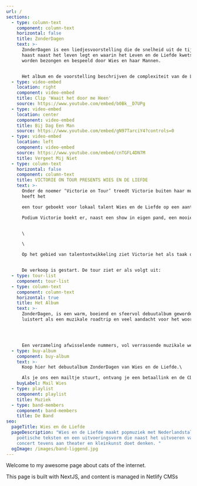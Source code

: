 ```yaml
---
url: /
sections:
  - type: column-text
    component: column-text
    horizontal: false
    title: ZonderDagen
    text: >-
      ZonderDagen is een liedjesvoorstelling die de snelheid uit de tijd haalt,
      haast naast het leven legt en waarin het Leven en de Liefde kwetsbaar
      worden bezongen en bespeeld door Wies en haar Mannen.


      Het album en de voorstelling beschrijven de complexiteit van de Liefde door de ogen van een levenslustige dertiger in een wereld waarbij haar eigen ontdekkingstocht soms taboedoorbrekend blijkt.
  - type: video-embed
    location: right
    component: video-embed
    title: Clip 'Waait het door me Heen'
    source: https://www.youtube.com/embed/b0Bk__D7UPg
  - type: video-embed
    location: center
    component: video-embed
    title: Bij Dag Een Man
    source: https://www.youtube.com/embed/gN97TarciY4?controls=0
  - type: video-embed
    location: left
    component: video-embed
    source: https://www.youtube.com/embed/cnTGFL4DN7M
    title: Vergeet Mij Niet
  - type: column-text
    horizontal: false
    component: column-text
    title: VICTORIE ON TOUR PRESENTS WIES EN DE LIEFDE
    text: >-
      Onder de noemer ‘Victorie on Tour’ treedt Victorie buiten haar muren en
      heeft het

      een tour geboekt voor lokaal talent Wies en de Liefde op een aantal bijzondere plekken in Noord-Holland. Wies en de Liefde is een graag geziene gast in Victorie. Door corona werd de release van het debuutalbum ‘ZonderDagen’ en de releaseshow in Victorie destijds geannuleerd, maar de plaat komt er nu dan toch.\

      Podium Victorie boekt er, naast een show in eigen pand, een mooie tour omheen.


      \

      \

      Op het gebied van talentontwikkeling ziet Victorie het als taak om talent uit de regio een podium te bieden en zichtbaar te maken voor de wereld. Een samenwerking met Wies en de Liefde in de vorm van een tour bleek een schot in de roos. ‘ZonderDagen’ wordt een luisterconcert dat de snelheid uit de tijd haalt, en de haast naast het leven legt; waarin het leven en de liefde kwetsbaar worden bezongen en bespeeld door Wies en haar Mannen.


      De verkoop is gestart. De tour ziet er als volgt uit:
  - type: tour-list
    component: tour-list
  - type: column-text
    component: column-text
    horizontal: true
    title: Het Album
    text: >-
      ZonderDagen, is een warm, boeiend en sfeervol debuutalbum geworden, dat
      luistert als een muzikale roadtrip en veel aandacht voor het woord bevat. 




      Een verzameling afwisselende nummers, vol verrassende muzikale wendingen, die slim en tegelijk speels in elkaar zitten. Het zelfbedachte genre PopPoezië, is hoe de band hun muziek het liefste omschrijft.
  - type: buy-album
    component: buy-album
    text: >-
      Koop hier het debuutalbum ZonderDagen van Wies en de Liefde.\

      Als je ons een mailtje stuurt, ontvang je een betaallink en de CD in je brievenbus.
    buyLabel: Mail Wies
  - type: playlist
    component: playlist
    title: Muziek
  - type: band-members
    component: band-members
    title: De Band
seo:
  pageTitle: Wies en de Liefde
  pageDescription: "Wies en de Liefde maakt popmuziek met Nederlandstalige
    poëtische teksten en een uitvoeringsvorm die naast het uitvoeren van een
    concert tevens aan theater en kleinkunst doet denken. "
  ogImage: /images/band-liggend.jpg
---
```


Welcome to my awesome page about cats of the internet.

This page is built with NextJS, and content is managed in Netlify CMSs
